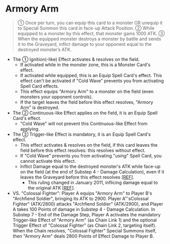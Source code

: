 # Armory Arm

> ① Once per turn, you can equip this card to a monster OR unequip it to Special Summon this card in face-up Attack Position. ② While equipped to a monster by this effect, that monster gains 1000 ATK. ③ When the equipped monster destroys a monster by battle and sends it to the Graveyard, inflict damage to your opponent equal to the destroyed monster’s ATK.

*   The ① Ignition(-like) Effect activates & resolves on the field.
    *   If activated while in the monster zone, this is a Monster Card's effect.
    *   If activated while equipped, this is an Equip Spell Card's effect. This effect can't be activated if "Cold Wave" prevents you from activating Spell Card effects.
    *   This effect equips "Armory Arm" to a monster on the field (even monsters your opponent controls).
    *   If the target leaves the field before this effect resolves, "Armory Arm" is destroyed.
*   The ② Continuous-like Effect applies on the field, it is an Equip Spell Card's effect.
    *   "Cold Wave" will not prevent this Continuous-like Effect from applying.
*   The ③ Trigger-like Effect is mandatory, it is an Equip Spell Card's effect.
    *   This effect activates & resolves on the field, if this card leaves the field before this effect resolves: this resolves without effect.
    *   If "Cold Wave" prevents you from activating "_using_" Spell Card, you cannot activate this effect.
    *   Inflict Damage equal to the destroyed monster's ATK while face-up on the field (at the end of Substep 4 - Damage Calculation), even if it leaves the Graveyard before this effect resolves \[[REF](https://yugiohblog.konami.com/2010/05/top-4-feature-match-andrew-fredella-vs-steven-harris/)\].
        *   This ruling changed in January 2011, inflicing damage equal to the original ATK \[[REF](https://www.pojo.biz/board/showpost.php?p=20342358&postcount=3)\].
*   VS. "Colossal Fighter": Player A equips "Armory Arm" to Player B's "Archfiend Soldier", bringing its ATK to 2900. Player A"'sColossal Fighter" (ATK/2800) attacks "Archfiend Soldier" (ATK/2900), and Player A takes 100 Points of damage in Substep 4 - Damage Calculation. In Substep 7 - End of the Damage Step, Player A activates the mandatory Trigger-like Effect of "Armory Arm" (as Chain Link 1) and the optional Trigger Effect of "Colossal Fighter" (as Chain Link 2, targeting itself). When the Chain resolves, "Colossal Fighter" Special Summons itself, then "Armory Arm" deals 2800 Points of Effect Damage to Player B.
